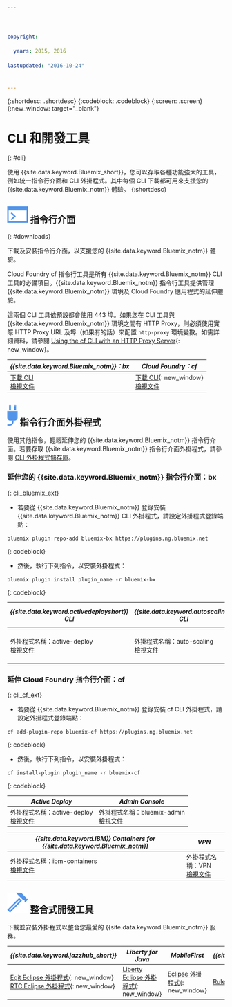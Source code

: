 ```yaml
---



copyright:

  years: 2015, 2016

lastupdated: "2016-10-24"


---
```


{:shortdesc: .shortdesc}
{:codeblock: .codeblock}
{:screen: .screen}
{:new_window: target="_blank"}

# CLI 和開發工具
{: #cli}

使用 {{site.data.keyword.Bluemix_short}}，您可以存取各種功能強大的工具，例如統一指令行介面和 CLI 外掛程式。其中每個 CLI 下載都可用來支援您的 {{site.data.keyword.Bluemix_notm}} 體驗。
{:shortdesc}

## ![](./images/CLI.svg) 指令行介面
{: #downloads}

下載及安裝指令行介面，以支援您的 {{site.data.keyword.Bluemix_notm}} 體驗。

Cloud Foundry cf 指令行工具是所有 {{site.data.keyword.Bluemix_notm}} CLI 工具的必備項目。{{site.data.keyword.Bluemix_notm}} 指令行工具提供管理 {{site.data.keyword.Bluemix_notm}} 環境及 Cloud Foundry 應用程式的延伸體驗。

這兩個 CLI 工具依預設都會使用 443 埠。如果您在 CLI 工具與 {{site.data.keyword.Bluemix_notm}} 環境之間有 HTTP Proxy，則必須使用實際 HTTP Proxy URL 及埠（如果有的話）來配置 `http-proxy` 環境變數。如需詳細資料，請參閱 [Using the cf CLI with an HTTP Proxy Server](http://docs.cloudfoundry.org/cf-cli/http-proxy.html){: new_window}。


| *{{site.data.keyword.Bluemix_notm}}：bx* | *Cloud Foundry：cf* |
|---------------------|---------------|
| [下載 CLI](http://clis.ng.bluemix.net/)  <br> [檢視文件](./reference/bluemix_cli/index.html)|  [下載 CLI](https://github.com/cloudfoundry/cli/releases){: new_window}  <br> [檢視文件](./reference/cfcommands/index.html) |


## ![](./images/CLI_Plugin.svg) 指令行介面外掛程式

使用其他指令，輕鬆延伸您的 {{site.data.keyword.Bluemix_notm}} 指令行介面。若要存取 {{site.data.keyword.Bluemix_notm}} 指令行介面外掛程式，請參閱 [CLI 外掛程式儲存庫](https://plugins.ng.bluemix.net/)。

### 延伸您的 {{site.data.keyword.Bluemix_notm}} 指令行介面：bx
{: cli_bluemix_ext}

* 若要從 {{site.data.keyword.Bluemix_notm}} 登錄安裝 {{site.data.keyword.Bluemix_notm}} CLI 外掛程式，請設定外掛程式登錄端點：


```
bluemix plugin repo-add bluemix-bx https://plugins.ng.bluemix.net
```
{: codeblock}

* 然後，執行下列指令，以安裝外掛程式：

```
bluemix plugin install plugin_name -r bluemix-bx
```
{: codeblock}


| *{{site.data.keyword.activedeployshort}} CLI* | *{{site.data.keyword.autoscaling}} CLI* | *Network Security Groups* |
|-----|-----|-----|
| 外掛程式名稱：active-deploy<br> [檢視文件](/docs/services/ActiveDeploy/cli.html#cli) | 外掛程式名稱：auto-scaling <br> [檢視文件](./plugins/auto-scaling/index.html) |  外掛程式名稱：nsg <br> [檢視文件](./plugins/networksecuritygroups/index.html)  |


### 延伸 Cloud Foundry 指令行介面：cf
{: cli_cf_ext}

* 若要從 {{site.data.keyword.Bluemix_notm}} 登錄安裝 cf CLI 外掛程式，請設定外掛程式登錄端點：


```
cf add-plugin-repo bluemix-cf https://plugins.ng.bluemix.net
```
{: codeblock}

* 然後，執行下列指令，以安裝外掛程式：

```
cf install-plugin plugin_name -r bluemix-cf
```
{: codeblock}


| *Active Deploy* | *Admin Console* |
|-----------------|-----------------|
| 外掛程式名稱：active-deploy<br>  [檢視文件](/docs/services/ActiveDeploy/cli.html#cli) |  外掛程式名稱：bluemix-admin<br> [檢視文件](/docs/cli/plugins/bluemix_admin/index.html) |

| *{{site.data.keyword.IBM}} Containers for {{site.data.keyword.Bluemix_notm}}* | *VPN* |
|-----------------|-----------------|
| 外掛程式名稱：ibm-containers<br> [檢視文件](https://www.{DomainName}/docs/containers/container_cli_cfic.html#container_cli_cfic) | 外掛程式名稱：VPN <br> [檢視文件](./plugins/vpn/index.html) |


## ![](./images/Integrated_Dev_Tools.svg) 整合式開發工具

下載並安裝外掛程式以整合您最愛的 {{site.data.keyword.Bluemix_notm}} 服務。

| *{{site.data.keyword.jazzhub_short}}* | *Liberty for Java* | *MobileFirst* | *{{site.data.keyword.rules_short}}* |
|-------------|----------|----------|----------|
| [Egit Eclipse 外掛程式](https://hub.jazz.net/docs/reference/gitclient/#eclipse_using_egit){: new_window} <br> [RTC Eclipse 外掛程式](https://hub.jazz.net/docs/reference/gitclient/#eclipse_using_rtc){: new_window} | [Liberty Eclipse 外掛程式](https://developer.ibm.com/wasdev/downloads/liberty-profile-using-eclipse/){: new_window} | [Eclipse 外掛程式](https://marketplace.eclipse.org/content/ibm-mobilefirst-platform-studio){: new_window} | [Rules Designer Eclipse 外掛程式](/docs/services/rules/index.html#rulov002) |
